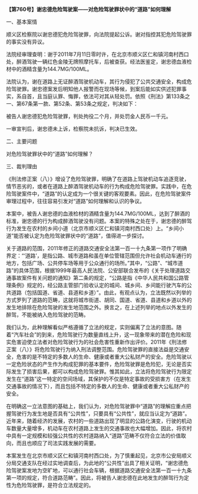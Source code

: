 **【第760号】谢忠德危险驾驶案——对危险驾驶罪状中的“道路”如何理解**

一、基本案情

顺义区检察院以谢忠德犯危险驾驶罪，向法院提起公诉。谢对指控其犯危险驾驶罪的事实没有异议。

法院经审理查明：谢于2011年7月11日零时许，在北京市顺义区仁和镇河南村西口处，醉酒驾驶一辆红色金陵无牌照摩托车，后被查获。经法医鉴定，谢忠德血液检材中的酒精含量为144.7MG/100ML。

法院认为，谢在道路上无证醉酒驾驶机动车，其行为侵犯了公共交通安全，构成危险驾驶罪。谢忠德案发后明知他人报警而在现场等候，到案后能如实供述犯罪事实，系自首，且当庭认罪、悔罪，依法可对其从轻处罚。依照《刑法》第133条之一、第67条第一款、第52条、第53条之规定，判决如下：

被告人谢忠德犯危险驾驶罪，判处拘役二个月，并处罚金人民币一千元。

一审宣判后，谢忠德未上诉，检察院未抗诉，判决已生效。

二、主要问题

对危险驾驶罪状中的“道路”如何理解？

三、裁判理由

《刑法修正案（八）》增设了危险驾驶罪，明确了在道路上驾驶机动车追逐竞驶，情节恶劣的，或者在道路上醉酒驾驶机动车的行为构成危险驾驶罪。实践中，在危险驾驶案件中，“道路”的认定成为一个很关键的客观要素。因此，在危险驾驶案件审理过程中，往往容易引发对“道路”如何理解和认识的争议。

本案中，被告人谢忠德的血液检材的酒精含量为144.7MG/100ML，达到了醉酒的标准，谢忠德的行为构成醉酒驾驶没有问题。本案的特殊之处在于，谢忠德的醉驾行为发生在农村的乡间小道（北京市顺义区仁和镇河南村西口处）上。“乡间小道”能否被认定为危险驾驶罪状中的“道路”，值得进一步探讨。

关于道路的范围，2011年修正的道路交通安全法第一百一十九条第一项作了明确界定：“‘道路’，是指公路、城市道路和虽在单位管辖范围但允许社会机动车通行的地方，包括广场、公共停车场等用于公众通行的场所。”其中，“公路”、“城市道路”的具体范围，根据1999年最高人民法院、公安部联合发布的《关于处理道路交通事故案件有关问题的通知》第二条的规定，“公路是指《中华人民共和国公路管理条例》规定的，经公路主管部门验收认定的城间、城乡间、乡间能行驶汽车的公共道路（包括国道、省道、县道和乡道）”。由此，有观点认为，立法既然以列举的方式罗列了道路的范畴，这就将城市街道、胡同、国道、省道、县道和乡道以外的发生地排除在危险驾驶的发生地范围之外。换言之，在上述列举的地点以外发生的醉驾，不能被纳入危险驾驶的范畴。

我们认为，此种理解看似严格遵循了立法的规定，实则偏离了立法的意图。随着“汽车社会”的到来，危险驾驶行为数量直线上升，这一现象带来的潜在危险和现实危害迫使立法者对危险驾驶行为的社会危害性重新作出评价。2011年《刑法修正案（八）》将危险驾驶行为纳入刑法调整范围。危险驾驶罪的直接法益是交通安全，危害的是不特定的多数人的生命、健康或者重大公私财产的安全。危险驾驶以一定危险状态的产生作为构成犯罪的基本要件，危险驾驶罪是危险犯，无论是否实际发生了损害后果，都可以构成危险驾驶罪。惟其如此，立法将危险驾驶行为限定发生在“道路”这一特定的空间场域，其保护的不仅是特定事故的受损害方（在发生交通事故的情况下），而且包括不特定的多数人的生命、健康或者重大公私财产的安全。

在明确这一立法意图的基础上，我们认为，对危险驾驶罪中“道路”的理解应重点把握驾驶行为发生地是否具有“公共性”，只要具有“公共性”，就应当认定为“道路”。近年来，随着经济的发展，农村的一些道路出现了明显的公路化演变，行驶的机动车数量大量增多，机动车在农村道路上发生的交通事故也大幅增加。因此，将农村中具有一定规模和较强公共性的农村道路纳入“道路”范畴不仅符合立法的价值取向，而且也顺应了司法实践发展的需要。

本案发生在北京市顺义区仁和镇河南村西口处，为了慎重起见，北京市公安局顺义分局交通支队在经过实地调查后，为此地的“公共性”出具了相关证明，“谢忠德危险驾驶案发地为空旷地，可以通行社会车辆，根据道路交通安全法第一百一十九条第一项的规定，符合道路范畴”。因此，将被告人谢忠德在此地发生的醉驾行为定性为危险驾驶罪，是符合立法规定的。
